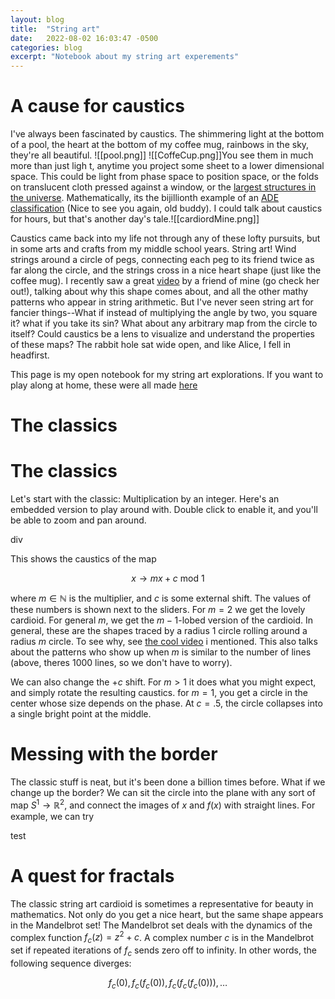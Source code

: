 ```yaml
---
layout: blog 
title:  "String art"
date:   2022-08-02 16:03:47 -0500
categories: blog
excerpt: "Notebook about my string art experements"
---
```



<script language="javascript" type="text/javascript" src="/sketch/libraries/p5.min.js"></script>
<script language="javascript" type="text/javascript" src="/sketch/libraries/p5.gui.js"></script>
<script language="javascript" type="text/javascript" src="/sketch/libraries/quicksettings.js"></script>
<script language="javascript" type="text/javascript" src="/sketch/libraries/MyGUI/MyGUI.js"></script>
<script language="javascript" type="text/javascript" src="/sketch/libraries/zoom.js"></script>
<script language="javascript" type="text/javascript" src="/sketch/strings/strings_instanced.js"></script>
<script language="javascript" type="text/javascript" src="/sketch/strings/strings_library.js"></script>

# A cause for caustics

I've always been fascinated by caustics. The shimmering light at the bottom of a pool, the heart at the bottom of my coffee mug, rainbows in the sky, they're all beautiful.
![[pool.png]]
![[CoffeCup.png]]You see them in much more than just ligh t, anytime you project some sheet to a lower dimensional space. This could be light from phase space to position space, or the folds on translucent cloth pressed against a window, or the [largest structures in the universe](https://telescoper.wordpress.com/2014/06/30/the-zeldovich-lens/). Mathematically, its the bijillionth example of an [ADE classification](https://link.springer.com/book/10.1007/978-94-011-3330-2) (Nice to see you again, old buddy).  I could talk about caustics for hours, but that's  another day's tale.![[cardiordMine.png]]

Caustics came back into my life not through any of these lofty pursuits, but in some arts and crafts from my middle school years. String art! Wind strings around a circle of pegs, connecting each peg to its friend twice as far along the circle, and the strings cross in a nice heart shape (just like the coffee mug). I recently saw a great  [video](https://www.youtube.com/watch?v=KlHmuKqpJl0&ab_channel=GrapefruitGecko) by a friend of mine (go check her out!), talking about why this shape comes about, and all the other mathy patterns who appear in string arithmetic. But I've never seen string art for fancier things--What if instead of multiplying the angle by two, you square it? what if you take its sin? What about any arbitrary map from the circle to itself? Could caustics be a lens to visualize and understand the properties of these maps? The rabbit hole sat wide open, and like Alice, I fell in headfirst. 

This page is my open notebook for my string art explorations. If you want to play along at home, these were all made [here](https://chessapig.github.io/sketch/strings/)

# The classics

# The classics

Let's start with the classic: Multiplication by an integer. Here's an embedded version to play around with. Double click to enable it, and you'll be able to zoom and pan around. 


<div class="container" style="position: relative;">

<div class="sketch" id="string" style="position: relative;">div</div>

</div>

This shows the caustics of the map

$$ x \to m x + c \text{ mod } 1$$

where $m \in \mathbb{N}$ is the multiplier, and $c$ is some external shift. The values of these numbers is shown next to the sliders.  For $m=2$ we get the lovely cardioid. For general $m$, we get the $m-1$-lobed version of the cardioid. In general, these are the shapes traced by a radius $1$ circle rolling around a radius $m$ circle. To see why, see [the cool video](https://www.youtube.com/watch?v=KlHmuKqpJl0&ab_channel=GrapefruitGecko) i mentioned. This also talks about the patterns who show up when $m$ is similar to the number of lines (above, theres 1000 lines, so we don't have to worry).

We can also change the $+c$ shift. For $m>1$ it does what you might expect, and simply rotate the resulting caustics. for $m=1$, you get a circle in the center whose size depends on the phase. At $c=.5$, the circle collapses into a single bright point at the middle.

# Messing with the border


The classic stuff is neat, but it's been done a billion times before. What if we change up the border? We can sit the circle into the plane with any sort of map $S^1 \to \mathbb{R}^2$, and connect the images of $x$ and $f(x)$ with straight lines. For example, we can try

<div class="container" style="position: relative;">
    <div class="sketch" id="string2"></div>
</div>
test


# A quest for fractals

The classic string art cardioid is sometimes a representative for beauty in mathematics. Not only do you get a nice heart, but the same shape appears in the Mandelbrot set! The Mandelbrot set deals with the dynamics of the complex function $f_c(z)= z^2 + c$.  A complex number $c$ is in the Mandelbrot set if repeated iterations of $f_c$ sends zero off to infinity. In other words, the following sequence diverges:

$$f_c(0), \, f_c(f_c(0)), \, f_c(f_c(f_c(0))), \dots$$


